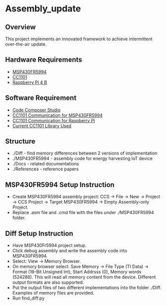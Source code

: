 
# Assembly_update
## Overview
This project implements an innovated framework to achieve intermittent over-the-air update. 
## Hardware Requirements
- [MSP430FR5994](https://www.ti.com/product/MSP430FR5994)
- [CC1101](https://www.ti.com/product/CC1101)
- [Raspberry Pi 4 B](https://www.raspberrypi.com/products/raspberry-pi-4-model-b/)

## Software Requirement
- [Code Composer Studio](https://www.ti.com/tool/CCSTUDIO)
- [CC1101 Communication for MSP430FR5994](https://github.com/abhra0897/msp430_cc1101_energia_v2)
- [CC1101 Communication for Raspberry Pi](https://github.com/SpaceTeddy/CC1101)
- [Current CC1101 Library Used](https://github.com/jhester/msp430-cc1101)

## Structure
- ./Diff -  find memory differences between 2 versions of implementation
- ./MSP430FR5994 - assembly code for energy harvesting IoT device
- ./Docs - related documentations
- ./References - reference papers

## MSP430FR5994 Setup Instruction
- Create MSP430FR5994 assembly project: CCS -> File -> New -> Project -> CCS Project -> Target MSP430FR5994 -> Empty Assembly-only Project.
- Replace .asm file and .cmd file with the files under ./MSP430FR5994 folder.

## Diff Setup Instruction
- Have MSP430Fr5994 project setup.
- Click debug assembly and write the assembly code into MSP430FR5994.
- Select: View -> Memory Browser.
- On memory browser select: Save Memory -> File Type (TI Data) -> Format (16-Bit Unsigned Int), Start Addrsss (0), Memory words (524288). This will read all memory content from the device. Different output formats are also supported.
- Put the output files of two different implementations into the folder ./Diff. Examples of memory files are provided.
- Run find_diff.py